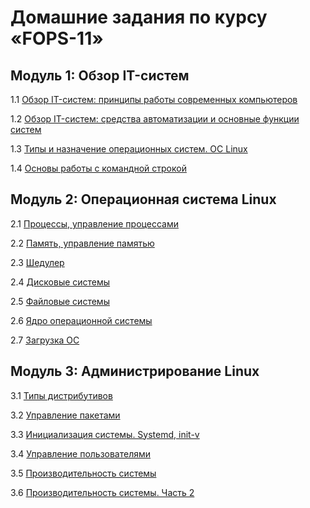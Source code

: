 # Домашние задания по курсу «FOPS-11»

## Модуль 1: Обзор IT-систем	

1.1 [Обзор IT-систем: принципы работы современных компьютеров](1-01.md)

1.2 [Обзор IT-систем: cредства автоматизации и основные функции систем](1-02.md)

1.3 [Типы и назначение операционных систем. ОС Linux](2-01.md)		

1.4 [Основы работы с командной строкой](2-02.md)

## Модуль 2: Операционная система Linux	

2.1 [Процессы, управление процессами](2-03.md)

2.2 [Память, управление памятью](2-04.md)
        
2.3 [Шедулер](2-05.md)

2.4 [Дисковые системы](2-06.md)

2.5 [Файловые системы](2-07.md)

2.6 [Ядро операционной системы](2-08.md)

2.7 [Загрузка ОС](2-09.md)
	
## Модуль 3: Администрирование Linux	

3.1 [Типы дистрибутивов](3-01.md)

3.2 [Управление пакетами](3-02.md)

3.3 [Инициализация системы. Systemd, init-v](3-03.md)

3.4 [Управление пользователями](3-04.md)

3.5 [Производительность системы](3-05.md)

3.6 [Производительность системы. Часть 2](3-06.md)
       